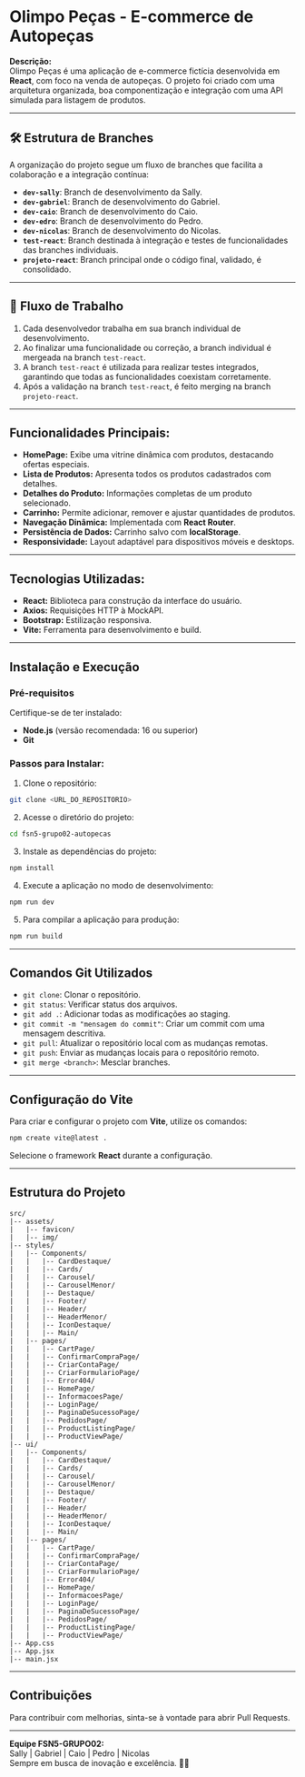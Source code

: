 # **Olimpo Peças - E-commerce de Autopeças**  

**Descrição:**  
Olimpo Peças é uma aplicação de e-commerce fictícia desenvolvida em **React**, com foco na venda de autopeças. O projeto foi criado com uma arquitetura organizada, boa componentização e integração com uma API simulada para listagem de produtos.  

---

## 🛠️ Estrutura de Branches

A organização do projeto segue um fluxo de branches que facilita a colaboração e a integração contínua:

- **`dev-sally`**: Branch de desenvolvimento da Sally.
- **`dev-gabriel`**: Branch de desenvolvimento do Gabriel.
- **`dev-caio`**: Branch de desenvolvimento do Caio.
- **`dev-edro`**: Branch de desenvolvimento do Pedro.
- **`dev-nicolas`**: Branch de desenvolvimento do Nicolas.
- **`test-react`**: Branch destinada à integração e testes de funcionalidades das branches individuais.
- **`projeto-react`**: Branch principal onde o código final, validado, é consolidado.

---

## 🔄 Fluxo de Trabalho

1. Cada desenvolvedor trabalha em sua branch individual de desenvolvimento.
2. Ao finalizar uma funcionalidade ou correção, a branch individual é mergeada na branch `test-react`.
3. A branch `test-react` é utilizada para realizar testes integrados, garantindo que todas as funcionalidades coexistam corretamente.
4. Após a validação na branch `test-react`, é feito merging na branch `projeto-react`.

---


## **Funcionalidades Principais:**  
- **HomePage:** Exibe uma vitrine dinâmica com produtos, destacando ofertas especiais.  
- **Lista de Produtos:** Apresenta todos os produtos cadastrados com detalhes.  
- **Detalhes do Produto:** Informações completas de um produto selecionado.  
- **Carrinho:** Permite adicionar, remover e ajustar quantidades de produtos.  
- **Navegação Dinâmica:** Implementada com **React Router**.  
- **Persistência de Dados:** Carrinho salvo com **localStorage**.  
- **Responsividade:** Layout adaptável para dispositivos móveis e desktops.  

---

## **Tecnologias Utilizadas:**  
- **React:** Biblioteca para construção da interface do usuário.  
- **Axios:** Requisições HTTP à MockAPI.  
- **Bootstrap:** Estilização responsiva.  
- **Vite:** Ferramenta para desenvolvimento e build.  

---

## **Instalação e Execução**  

### **Pré-requisitos**  
Certifique-se de ter instalado:  
- **Node.js** (versão recomendada: 16 ou superior)  
- **Git**  

### **Passos para Instalar:**  

1. Clone o repositório:  
```bash
git clone <URL_DO_REPOSITORIO>
```

2. Acesse o diretório do projeto:  
```bash
cd fsn5-grupo02-autopecas
```

3. Instale as dependências do projeto:  
```bash
npm install
```

4. Execute a aplicação no modo de desenvolvimento:  
```bash
npm run dev
```

5. Para compilar a aplicação para produção:  
```bash
npm run build
```

---

## **Comandos Git Utilizados**  
- `git clone`: Clonar o repositório.  
- `git status`: Verificar status dos arquivos.  
- `git add .`: Adicionar todas as modificações ao staging.  
- `git commit -m "mensagem do commit"`: Criar um commit com uma mensagem descritiva.  
- `git pull`: Atualizar o repositório local com as mudanças remotas.  
- `git push`: Enviar as mudanças locais para o repositório remoto.  
- `git merge <branch>`: Mesclar branches.

---

## **Configuração do Vite**
Para criar e configurar o projeto com **Vite**, utilize os comandos:  
```bash
npm create vite@latest .
```
Selecione o framework **React** durante a configuração.

---

## Estrutura do Projeto

```plaintext
src/
|-- assets/
|   |-- favicon/
|   |-- img/
|-- styles/
|   |-- Components/
|   |   |-- CardDestaque/
|   |   |-- Cards/
|   |   |-- Carousel/
|   |   |-- CarouselMenor/
|   |   |-- Destaque/
|   |   |-- Footer/
|   |   |-- Header/
|   |   |-- HeaderMenor/
|   |   |-- IconDestaque/
|   |   |-- Main/
|   |-- pages/
|   |   |-- CartPage/
|   |   |-- ConfirmarCompraPage/
|   |   |-- CriarContaPage/
|   |   |-- CriarFormularioPage/
|   |   |-- Error404/
|   |   |-- HomePage/
|   |   |-- InformacoesPage/
|   |   |-- LoginPage/
|   |   |-- PaginaDeSucessoPage/
|   |   |-- PedidosPage/
|   |   |-- ProductListingPage/
|   |   |-- ProductViewPage/
|-- ui/
|   |-- Components/
|   |   |-- CardDestaque/
|   |   |-- Cards/
|   |   |-- Carousel/
|   |   |-- CarouselMenor/
|   |   |-- Destaque/
|   |   |-- Footer/
|   |   |-- Header/
|   |   |-- HeaderMenor/
|   |   |-- IconDestaque/
|   |   |-- Main/
|   |-- pages/
|   |   |-- CartPage/
|   |   |-- ConfirmarCompraPage/
|   |   |-- CriarContaPage/
|   |   |-- CriarFormularioPage/
|   |   |-- Error404/
|   |   |-- HomePage/
|   |   |-- InformacoesPage/
|   |   |-- LoginPage/
|   |   |-- PaginaDeSucessoPage/
|   |   |-- PedidosPage/
|   |   |-- ProductListingPage/
|   |   |-- ProductViewPage/
|-- App.css
|-- App.jsx
|-- main.jsx
```

---

## **Contribuições**  
Para contribuir com melhorias, sinta-se à vontade para abrir Pull Requests.

---

**Equipe FSN5-GRUPO02:**  
Sally | Gabriel | Caio | Pedro | Nicolas  
Sempre em busca de inovação e excelência. 🚗✨
